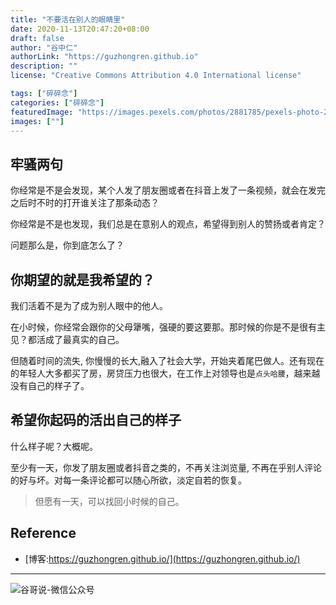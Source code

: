 ```yaml
---
title: "不要活在别人的眼睛里"
date: 2020-11-13T20:47:20+08:00
draft: false
author: "谷中仁"
authorLink: "https://guzhongren.github.io"
description: ""
license: "Creative Commons Attribution 4.0 International license"

tags: ["碎碎念"]
categories: ["碎碎念"]
featuredImage: "https://images.pexels.com/photos/2881785/pexels-photo-2881785.jpeg?auto=compress&cs=tinysrgb&dpr=2&h=750&w=1260"
images: [""]
---
```


## 牢骚两句

你经常是不是会发现，某个人发了朋友圈或者在抖音上发了一条视频，就会在发完之后时不时的打开谁关注了那条动态？

你经常是不是也发现，我们总是在意别人的观点，希望得到别人的赞扬或者肯定？

问题那么是，你到底怎么了？

## 你期望的就是我希望的？

我们活着不是为了成为别人眼中的他人。

在小时候，你经常会跟你的父母犟嘴，强硬的要这要那。那时候的你是不是很有主见？都活成了最真实的自己。

但随着时间的流失, 你慢慢的长大,融入了社会大学，开始夹着尾巴做人。还有现在的年轻人大多都买了房，房贷压力也很大，在工作上对领导也是`点头哈腰`，越来越没有自己的样子了。


## 希望你起码的活出自己的样子

什么样子呢？大概呢。

至少有一天，你发了朋友圈或者抖音之类的，不再关注浏览量, 不再在乎别人评论的好与坏。对每一条评论都可以随心所欲，淡定自若的恢复。

> 但愿有一天，可以找回小时候的自己。


## Reference

* [博客:https://guzhongren.github.io/](https://guzhongren.github.io/)

----
![谷哥说-微信公众号](/images/wechat/扫码_搜索联合传播样式-标准色版.png)
